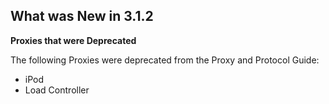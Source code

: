 
## What was New in 3.1.2

**Proxies that were Deprecated**

The following Proxies were deprecated from the Proxy and Protocol Guide:

- iPod
- Load Controller
